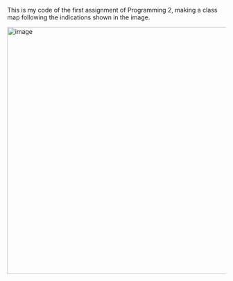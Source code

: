 This is my code of the first assignment of Programming 2, making a class map following the indications shown in the image.

<img width="1197" height="571" alt="image" src="https://github.com/user-attachments/assets/9e45203c-5808-4145-9c5e-bf6618c5452a" />
